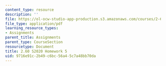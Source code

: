 ```yaml
---
content_type: resource
description: ''
file: https://ol-ocw-studio-app-production.s3.amazonaws.com/courses/2-60j-fundamentals-of-advanced-energy-conversion-spring-2020/9716e91c2b49c6bc56a45c7a48bb70da_MIT2_60s20_hw5.pdf
file_type: application/pdf
learning_resource_types:
- Assignments
parent_title: Assignments
parent_type: CourseSection
resourcetype: Document
title: 2.60 S2020 Homework 5
uid: 9716e91c-2b49-c6bc-56a4-5c7a48bb70da
---
```

